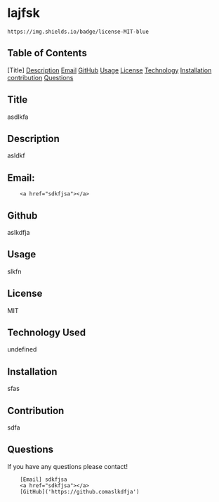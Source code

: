 # lajfsk
    https://img.shields.io/badge/license-MIT-blue

## Table of Contents

[Title]
[Description](#description)
[Email](#email)
[GitHub](#github)
[Usage](#usage)
[License](#license)
[Technology](#technology)
[Installation](#installation)
[contribution](#contribution)
[Questions](#questions)

    
## Title
asdlkfa

## Description
asldkf

## Email:
        <a href="sdkfjsa"></a>

## Github
aslkdfja

## Usage
slkfn

## License
MIT

## Technology Used
undefined

## Installation
sfas

## Contribution
sdfa

## Questions
If you have any questions please contact!

        [Email] sdkfjsa
        <a href="sdkfjsa"></a>
        [GitHub]('https://github.comaslkdfja')


            